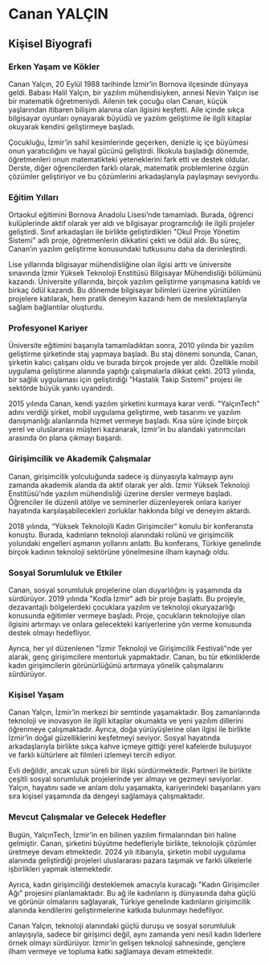 # Canan YALÇIN

## Kişisel Biyografi

### Erken Yaşam ve Kökler

Canan Yalçın, 20 Eylül 1988 tarihinde İzmir’in Bornova ilçesinde dünyaya geldi. Babası Halil Yalçın, bir yazılım mühendisiyken, annesi Nevin Yalçın ise bir matematik öğretmeniydi. Ailenin tek çocuğu olan Canan, küçük yaşlarından itibaren bilişim alanına olan ilgisini keşfetti. Aile içinde sıkça bilgisayar oyunları oynayarak büyüdü ve yazılım geliştirme ile ilgili kitaplar okuyarak kendini geliştirmeye başladı.

Çocukluğu, İzmir’in sahil kesimlerinde geçerken, denizle iç içe büyümesi onun yaratıcılığını ve hayal gücünü geliştirdi. İlkokula başladığı dönemde, öğretmenleri onun matematikteki yeteneklerini fark etti ve destek oldular. Derste, diğer öğrencilerden farklı olarak, matematik problemlerine özgün çözümler geliştiriyor ve bu çözümlerini arkadaşlarıyla paylaşmayı seviyordu.

### Eğitim Yılları

Ortaokul eğitimini Bornova Anadolu Lisesi’nde tamamladı. Burada, öğrenci kulüplerinde aktif olarak yer aldı ve bilgisayar programcılığı ile ilgili projeler geliştirdi. Sınıf arkadaşları ile birlikte geliştirdikleri "Okul Proje Yönetim Sistemi" adlı proje, öğretmenlerin dikkatini çekti ve ödül aldı. Bu süreç, Canan’ın yazılım geliştirme konusundaki tutkusunu daha da derinleştirdi.

Lise yıllarında bilgisayar mühendisliğine olan ilgisi arttı ve üniversite sınavında İzmir Yüksek Teknoloji Enstitüsü Bilgisayar Mühendisliği bölümünü kazandı. Üniversite yıllarında, birçok yazılım geliştirme yarışmasına katıldı ve birkaç ödül kazandı. Bu dönemde bilgisayar bilimleri üzerine yürütülen projelere katılarak, hem pratik deneyim kazandı hem de meslektaşlarıyla sağlam bağlantılar oluşturdu.

### Profesyonel Kariyer

Üniversite eğitimini başarıyla tamamladıktan sonra, 2010 yılında bir yazılım geliştirme şirketinde staj yapmaya başladı. Bu staj dönemi sonunda, Canan, şirketin kalıcı çalışanı oldu ve burada birçok projede yer aldı. Özellikle mobil uygulama geliştirme alanında yaptığı çalışmalarla dikkat çekti. 2013 yılında, bir sağlık uygulaması için geliştirdiği "Hastalık Takip Sistemi" projesi ile sektörde büyük yankı uyandırdı.

2015 yılında Canan, kendi yazılım şirketini kurmaya karar verdi. "YalçınTech" adını verdiği şirket, mobil uygulama geliştirme, web tasarımı ve yazılım danışmanlığı alanlarında hizmet vermeye başladı. Kısa süre içinde birçok yerel ve uluslararası müşteri kazanarak, İzmir’in bu alandaki yatırımcıları arasında ön plana çıkmayı başardı.

### Girişimcilik ve Akademik Çalışmalar

Canan, girişimcilik yolculuğunda sadece iş dünyasıyla kalmayıp aynı zamanda akademik alanda da aktif olarak yer aldı. İzmir Yüksek Teknoloji Enstitüsü’nde yazılım mühendisliği üzerine dersler vermeye başladı. Öğrenciler ile düzenli atölye ve seminerler düzenleyerek onlara kariyer hayatında karşılaşabilecekleri zorluklar hakkında bilgi ve deneyim aktardı.

2018 yılında, “Yüksek Teknolojili Kadın Girişimciler” konulu bir konferansta konuştu. Burada, kadınların teknoloji alanındaki rolünü ve girişimcilik yolundaki engelleri aşmanın yollarını anlattı. Bu konferans, Türkiye genelinde birçok kadının teknoloji sektörüne yönelmesine ilham kaynağı oldu.

### Sosyal Sorumluluk ve Etkiler

Canan, sosyal sorumluluk projelerine olan duyarlılığını iş yaşamında da sürdürüyor. 2019 yılında "Kodla İzmir" adlı bir proje başlattı. Bu projeyle, dezavantajlı bölgelerdeki çocuklara yazılım ve teknoloji okuryazarlığı konusunda eğitimler vermeye başladı. Proje, çocukların teknolojiye olan ilgisini artırmayı ve onlara gelecekteki kariyerlerine yön verme konusunda destek olmayı hedefliyor.

Ayrıca, her yıl düzenlenen "İzmir Teknoloji ve Girişimcilik Festivali"nde yer alarak, genç girişimcilere mentorluk yapmaktadır. Canan, bu tür etkinliklerde kadın girişimcilerin görünürlüğünü artırmaya yönelik çalışmalarını sürdürüyor.

### Kişisel Yaşam

Canan Yalçın, İzmir’in merkezi bir semtinde yaşamaktadır. Boş zamanlarında teknoloji ve inovasyon ile ilgili kitaplar okumakta ve yeni yazılım dillerini öğrenmeye çalışmaktadır. Ayrıca, doğa yürüyüşlerine olan ilgisi ile birlikte İzmir’in doğal güzelliklerini keşfetmeyi seviyor. Sosyal hayatında arkadaşlarıyla birlikte sıkça kahve içmeye gittiği yerel kafelerde buluşuyor ve farklı kültürlere ait filmleri izlemeyi tercih ediyor.

Evli değildir, ancak uzun süreli bir ilişki sürdürmektedir. Partneri ile birlikte çeşitli sosyal sorumluluk projelerinde yer almayı ve gezmeyi seviyorlar. Yalçın, hayatını sade ve anlam dolu yaşamakta, kariyerindeki başarıların yanı sıra kişisel yaşamında da dengeyi sağlamaya çalışmaktadır.

### Mevcut Çalışmalar ve Gelecek Hedefler

Bugün, YalçınTech, İzmir’in en bilinen yazılım firmalarından biri haline gelmiştir. Canan, şirketini büyütme hedefleriyle birlikte, teknolojik çözümler üretmeye devam etmektedir. 2024 yılı itibarıyla, şirketin mobil uygulama alanında geliştirdiği projeleri uluslararası pazara taşımak ve farklı ülkelerle işbirlikleri yapmak istemektedir.

Ayrıca, kadın girişimciliği desteklemek amacıyla kuracağı "Kadın Girişimciler Ağı" projesini planlamaktadır. Bu ağ ile kadınların iş dünyasında daha güçlü ve görünür olmalarını sağlayarak, Türkiye genelinde kadınların girişimcilik alanında kendilerini geliştirmelerine katkıda bulunmayı hedefliyor.

Canan Yalçın, teknoloji alanındaki güçlü duruşu ve sosyal sorumluluk anlayışıyla, sadece bir girişimci değil, aynı zamanda yeni nesil kadın liderlere örnek olmayı sürdürüyor. İzmir’in gelişen teknoloji sahnesinde, gençlere ilham vermeye ve topluma katkı sağlamaya devam etmektedir.